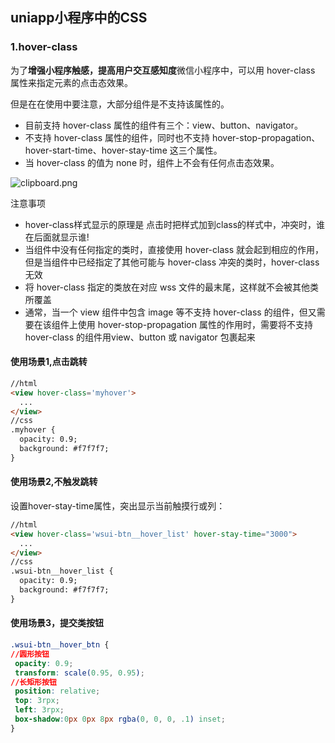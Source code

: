 ## uniapp小程序中的CSS

### 1.hover-class

为了**增强小程序触感，提高用户交互感知度**微信小程序中，可以用 hover-class 属性来指定元素的点击态效果。

但是在在使用中要注意，大部分组件是不支持该属性的。

- 目前支持 hover-class 属性的组件有三个：view、button、navigator。
- 不支持 hover-class 属性的组件，同时也不支持 hover-stop-propagation、hover-start-time、hover-stay-time 这三个属性。
- 当 hover-class 的值为 none 时，组件上不会有任何点击态效果。

![clipboard.png](https://img.jbzj.com/file_images/article/201902/2019022610092810.png)

注意事项

- hover-class样式显示的原理是 点击时把样式加到class的样式中，冲突时，谁在后面就显示谁!
- 当组件中没有任何指定的类时，直接使用 hover-class 就会起到相应的作用，但是当组件中已经指定了其他可能与 hover-class 冲突的类时，hover-class 无效
- 将 hover-class 指定的类放在对应 wss 文件的最末尾，这样就不会被其他类所覆盖
- 通常，当一个 view 组件中包含 image 等不支持 hover-class 的组件，但又需要在该组件上使用 hover-stop-propagation 属性的作用时，需要将不支持 hover-class 的组件用view、button 或 navigator 包裹起来

#### 使用场景1,点击跳转

```html
//html
<view hover-class='myhover'>
  ...
</view>
//css
.myhover {
  opacity: 0.9;
  background: #f7f7f7;
}
```

#### 使用场景2,不触发跳转

设置hover-stay-time属性，突出显示当前触摸行或列：

```html
//html
<view hover-class='wsui-btn__hover_list' hover-stay-time="3000">
  ...
</view>
//css
.wsui-btn__hover_list {
  opacity: 0.9;
  background: #f7f7f7;
}
```

#### 使用场景3，提交类按钮

```css
.wsui-btn__hover_btn {
//圆形按钮
 opacity: 0.9;
 transform: scale(0.95, 0.95);
//长矩形按钮
 position: relative;
 top: 3rpx;
 left: 3rpx;
 box-shadow:0px 0px 8px rgba(0, 0, 0, .1) inset; 
}
```


